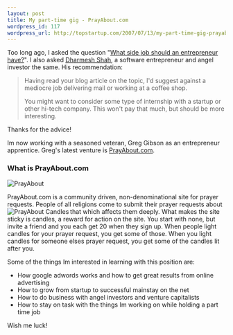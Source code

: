 ```yaml
--- 
layout: post
title: My part-time gig - PrayAbout.com
wordpress_id: 117
wordpress_url: http://topstartup.com/2007/07/13/my-part-time-gig-prayaboutcom/
---
```

Too long ago, I asked the question "<a href="http://topstartup.com/2007/04/24/what-side-job-should-an-entrepreneur-have/">What side job should an entrepreneur have?</a>". I also asked <a href="http://onstartups.com/About/AboutDharmeshShah/tabid/4147/Default.aspx">Dharmesh Shah</a>, a software entrepreneur and angel investor the same. His recommendation:<!--more-->
<blockquote>Having read your blog article on the topic, I'd suggest against a mediocre job delivering mail or working at a coffee shop.

You might want to consider some type of internship with a startup or other hi-tech company. This won't pay that much, but should be more interesting.</blockquote>
Thanks for the advice!

Im now working with a seasoned veteran, Greg Gibson as an entrepreneur apprentice. Greg's latest venture is <a href="http://prayabout.com">PrayAbout.com</a>.
<h3>What is PrayAbout.com</h3>
<img src="http://topstartup.com/wp-content/uploads/2007/07/prayabout.png" alt="PrayAbout" />

PrayAbout.com is a community driven, non-denominational site for prayer requests. People of all religions come to submit their prayer requests about that which affects them deeply. <img src="http://topstartup.com/wp-content/uploads/2007/07/prayabout_candles.thumbnail.png" title="PrayAbout Candles" alt="PrayAbout Candles" align="left" />What makes the site sticky is candles, a reward for action on the site. You start with none, but invite a friend and you each get 20 when they sign up. When people light candles for your prayer request, you get some of those. When you light candles for someone elses prayer request, you get some of the candles lit after you.

Some of the things Im interested in learning with this position are:
<ul>
	<li>How google adwords works and how to get great results from online advertising</li>
	<li>How to grow from startup to successful mainstay on the net</li>
	<li>How to do business with angel investors and venture capitalists</li>
	<li>How to stay on task with the things Im working on while holding a part time job</li>
</ul>
Wish me luck!
